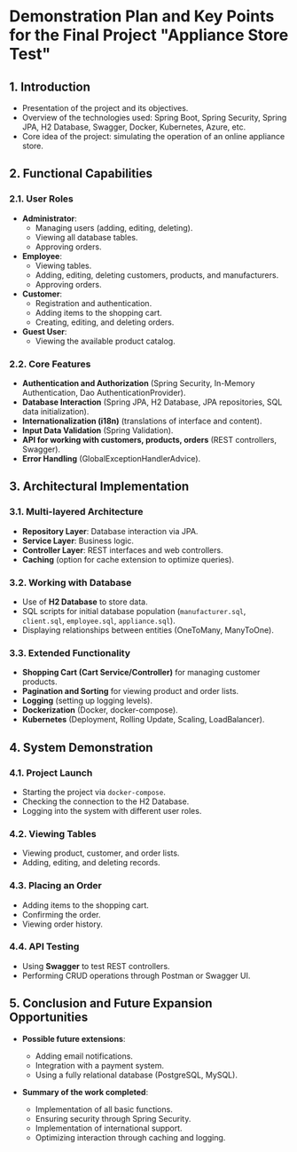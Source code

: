 # Demonstration Plan and Key Points for the Final Project "Appliance Store Test"

## 1. Introduction
- Presentation of the project and its objectives.
- Overview of the technologies used: Spring Boot, Spring Security, Spring JPA, H2 Database, Swagger, Docker, Kubernetes, Azure, etc.
- Core idea of the project: simulating the operation of an online appliance store.

## 2. Functional Capabilities
### 2.1. User Roles
- **Administrator**:
  - Managing users (adding, editing, deleting).
  - Viewing all database tables.
  - Approving orders.
- **Employee**:
  - Viewing tables.
  - Adding, editing, deleting customers, products, and manufacturers.
  - Approving orders.
- **Customer**:
  - Registration and authentication.
  - Adding items to the shopping cart.
  - Creating, editing, and deleting orders.
- **Guest User**:
  - Viewing the available product catalog.

### 2.2. Core Features
- **Authentication and Authorization** (Spring Security, In-Memory Authentication, Dao AuthenticationProvider).
- **Database Interaction** (Spring JPA, H2 Database, JPA repositories, SQL data initialization).
- **Internationalization (i18n)** (translations of interface and content).
- **Input Data Validation** (Spring Validation).
- **API for working with customers, products, orders** (REST controllers, Swagger).
- **Error Handling** (GlobalExceptionHandlerAdvice).

## 3. Architectural Implementation
### 3.1. Multi-layered Architecture
- **Repository Layer**: Database interaction via JPA.
- **Service Layer**: Business logic.
- **Controller Layer**: REST interfaces and web controllers.
- **Caching** (option for cache extension to optimize queries).

### 3.2. Working with Database
- Use of **H2 Database** to store data.
- SQL scripts for initial database population (`manufacturer.sql`, `client.sql`, `employee.sql`, `appliance.sql`).
- Displaying relationships between entities (OneToMany, ManyToOne).

### 3.3. Extended Functionality
- **Shopping Cart (Cart Service/Controller)** for managing customer products.
- **Pagination and Sorting** for viewing product and order lists.
- **Logging** (setting up logging levels).
- **Dockerization** (Docker, docker-compose).
- **Kubernetes** (Deployment, Rolling Update, Scaling, LoadBalancer).

## 4. System Demonstration
### 4.1. Project Launch
- Starting the project via `docker-compose`.
- Checking the connection to the H2 Database.
- Logging into the system with different user roles.

### 4.2. Viewing Tables
- Viewing product, customer, and order lists.
- Adding, editing, and deleting records.

### 4.3. Placing an Order
- Adding items to the shopping cart.
- Confirming the order.
- Viewing order history.

### 4.4. API Testing
- Using **Swagger** to test REST controllers.
- Performing CRUD operations through Postman or Swagger UI.

## 5. Conclusion and Future Expansion Opportunities
- **Possible future extensions**:
  - Adding email notifications.
  - Integration with a payment system.
  - Using a fully relational database (PostgreSQL, MySQL).

- **Summary of the work completed**:
  - Implementation of all basic functions.
  - Ensuring security through Spring Security.
  - Implementation of international support.
  - Optimizing interaction through caching and logging.
